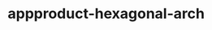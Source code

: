  # appproduct-hexagonal-arch                 
            
         
                      
       
           
              
         
                 
    
    
    
  
 
